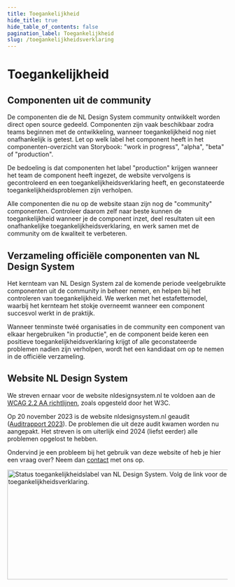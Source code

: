 ```yaml
---
title: Toegankelijkheid
hide_title: true
hide_table_of_contents: false
pagination_label: Toegankelijkheid
slug: /toegankelijkheidsverklaring
---
```


# Toegankelijkheid

## Componenten uit de community

De componenten die de NL Design System community ontwikkelt worden direct open source gedeeld.
Componenten zijn vaak beschikbaar zodra teams beginnen met de ontwikkeling, wanneer toegankelijkheid nog niet onafhankelijk is getest.
Let op welk label het component heeft in het componenten-overzicht van Storybook: "work in progress", "alpha", "beta" of "production".

De bedoeling is dat componenten het label "production" krijgen wanneer het team de component heeft ingezet, de website vervolgens is gecontroleerd en een toegankelijkheidsverklaring heeft, en geconstateerde toegankelijkheidsproblemen zijn verholpen.

Alle componenten die nu op de website staan zijn nog de "community" componenten. Controleer daarom zelf naar beste kunnen de toegankelijkheid wanneer je de component inzet, deel resultaten uit een onafhankelijke toegankelijkheidsverklaring, en werk samen met de community om de kwaliteit te verbeteren.

## Verzameling officiële componenten van NL Design System

Het kernteam van NL Design System zal de komende periode veelgebruikte componenten uit de community in beheer nemen, en helpen bij het controleren van toegankelijkheid. We werken met het estafettemodel, waarbij het kernteam het stokje overneemt wanneer een component succesvol werkt in de praktijk.

Wanneer tenminste twéé organisaties in de community een component van elkaar hergebruiken "in productie", en de component beide keren een positieve toegankelijkheidsverklaring krijgt of alle geconstateerde problemen nadien zijn verholpen, wordt het een kandidaat om op te nemen in de officiële verzameling.

## Website NL Design System

We streven ernaar voor de website nldesignsystem.nl te voldoen aan de [WCAG 2.2 AA richtlijnen](https://www.w3.org/TR/WCAG22/), zoals opgesteld door het W3C.

Op 20 november 2023 is de website nldesignsystem.nl geaudit ([Auditrapport 2023](/toegankelijkheidsverklaring/rapport-2023)).
De problemen die uit deze audit kwamen worden nu aangepakt. Het streven is om uiterlijk eind 2024 (liefst eerder) alle problemen opgelost te hebben.

Ondervind je een probleem bij het gebruik van deze website of heb je hier een vraag over?
Neem dan [contact](https://nldesignsystem.nl/project/kernteam) met ons op.

<p>
<a href="https://www.toegankelijkheidsverklaring.nl/register/12250">
  <img src="https://www.toegankelijkheidsverklaring.nl/files/verklaring/label/c35c932f9287cfbe2ced503c9d3fa04d.12250.svg?1700559665" alt="Status toegankelijkheidslabel van NL Design System. Volg de link voor de volledige toegankelijkheidsverklaring." width="692" height="251" />
</a>
</p>

